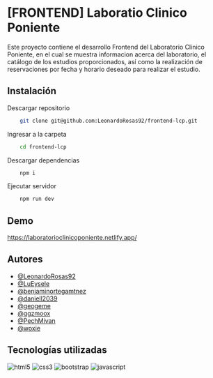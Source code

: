 
# [FRONTEND] Laboratio Clinico Poniente

Este proyecto contiene el desarrollo Frontend del Laboratorio Clinico Poniente, en el cual se muestra informacion acerca del laboratorio, el catálogo de los estudios proporcionados, así como la realización de reservaciones por fecha y horario deseado para realizar el estudio. 

## Instalación

Descargar repositorio
```bash
    git clone git@github.com:LeonardoRosas92/frontend-lcp.git
```
Ingresar a la carpeta 
```bash
    cd frontend-lcp
```
Descargar dependencias
```bash
    npm i 
```
Ejecutar servidor
```bash
    npm run dev
```
    
## Demo

https://laboratorioclinicoponiente.netlify.app/
## Autores

- [@LeonardoRosas92](https://github.com/LeonardoRosas92)
- [@LuEysele](https://github.com/LuEysele)
- [@benjaminortegamtnez](https://github.com/benjaminortegamtnez)
- [@daniell2039](https://github.com/daniell2039)
- [@geogeme](https://github.com/geogeme)
- [@ggzmoox](https://github.com/ggzmoox)
- [@PechMivan](https://github.com/PechMivan)
- [@woxie](https://github.com/woxie)


## Tecnologías utilizadas
![html5](https://img.shields.io/badge/HTML5-E34F26?style=for-the-badge&logo=html5&logoColor=white)
![css3](https://img.shields.io/badge/CSS3-1572B6?style=for-the-badge&logo=css3&logoColor=white)
![bootstrap](https://img.shields.io/badge/Bootstrap-563D7C?style=for-the-badge&logo=bootstrap&logoColor=white)
![javascript](https://img.shields.io/badge/JavaScript-F7DF1E?style=for-the-badge&logo=javascript&logoColor=black)
